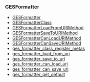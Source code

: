 ### GESFormatter

* [GESFormatter]()
* [GESFormatterClass]()
* [GESFormatterLoadFromURIMethod]()
* [GESFormatterSaveToURIMethod]()
* [GESFormatterCanLoadURIMethod]()
* [GESFormatterCanSaveURIMethod]()
* [ges_formatter_class_register_metas]()
* [ges_formatter_load_from_uri]()
* [ges_formatter_save_to_uri]()
* [ges_formatter_can_load_uri]()
* [ges_formatter_can_save_uri]()
* [ges_formatter_get_default]()

